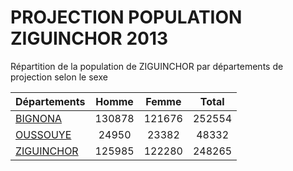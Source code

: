 # PROJECTION POPULATION ZIGUINCHOR 2013
	
Répartition de la population de ZIGUINCHOR par départements de projection selon le sexe
	
| Départements  | Homme | Femme | Total |
| --------- |:-----:|:-----:|:-----:|
| [BIGNONA](BIGNONA) | 130878 | 121676 | 252554 |
| [OUSSOUYE](OUSSOUYE) | 24950 | 23382 | 48332 |
| [ZIGUINCHOR](ZIGUINCHOR) | 125985 | 122280 | 248265 |
